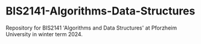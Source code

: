 # BIS2141-Algorithms-Data-Structures
Repository for BIS2141 'Algorithms and Data Structures' at Pforzheim University in winter term 2024.
